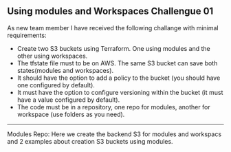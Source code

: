 ## Using modules and Workspaces Challengue 01

As new team member I have received the following challange with minimal requirements:

- Create two S3 buckets using Terraform. One using modules and the other using workspaces.
- The tfstate file must to be on AWS. The same S3 bucket can save both states(modules and workspaces).
- It should have the option to add a policy to the bucket (you should have one configured by default).
- It must have the option to configure versioning within the bucket (it must have a value configured by default).
- The code must be in a repository, one repo for modules, another for workspace (use folders as you need).

-----

Modules Repo: Here we create the backend S3 for modules and workspacs and 2 examples about creation S3 buckets using modules.